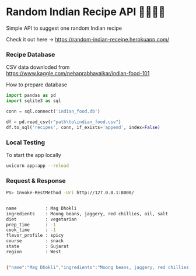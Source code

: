 # Random Indian Recipe API 🍛🍚🍲🥘
Simple API to suggest one random Indian recipe

Check it out here -> https://random-indian-receipe.herokuapp.com/


### Recipe Database 

CSV data downloded from https://www.kaggle.com/nehaprabhavalkar/indian-food-101

How to prepare database 

```python
import pandas as pd
import sqlite3 as sql

conn = sql.connect('indian_food.db')

df = pd.read_csv(r"path\to\indian_food.csv")
df.to_sql('recipes', conn, if_exists='append', index=False)
```


### Local Testing

To start the app locally 

```bash
uvicorn app:app --reload
```


### Request & Response

```bash
PS> Invoke-RestMethod -Uri http://127.0.0.1:8000/


name           : Mag Dhokli
ingredients    : Moong beans, jaggery, red chillies, oil, salt
diet           : vegetarian
prep_time      : -1
cook_time      : -1
flavor_profile : spicy
course         : snack
state          : Gujarat
region         : West


{"name":"Mag Dhokli","ingredients":"Moong beans, jaggery, red chillies, oil, salt","diet":"vegetarian","prep_time":-1,"cook_time":-1,"flavor_profile":"spicy","course":"snack","state":"Gujarat","region":"West"}

```